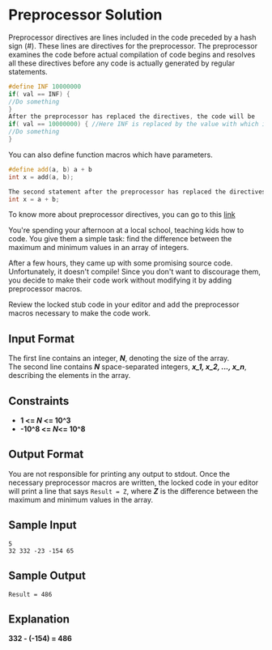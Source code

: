 # Preprocessor Solution
Preprocessor directives are lines included in the code preceded by a hash sign (#). These lines are directives for the preprocessor. The preprocessor examines the code before actual compilation of code begins and resolves all these directives before any code is actually generated by regular statements.
```C++
#define INF 10000000
if( val == INF) {
//Do something
}
After the preprocessor has replaced the directives, the code will be
if( val == 10000000) { //Here INF is replaced by the value with which it's defined.
//Do something
}
```
You can also define function macros which have parameters.
```C++
#define add(a, b) a + b
int x = add(a, b);

The second statement after the preprocessor has replaced the directives will be:
int x = a + b;
```
To know more about preprocessor directives, you can go to this [link](https://www.hackerrank.com/external_redirect?to=http://www.cplusplus.com/doc/tutorial/preprocessor/)

You're spending your afternoon at a local school, teaching kids how to code. You give them a simple task: find the difference between the maximum and minimum values in an array of integers.

After a few hours, they came up with some promising source code. Unfortunately, it doesn't compile! Since you don't want to discourage them, you decide to make their code work without modifying it by adding preprocessor macros.

Review the locked stub code in your editor and add the preprocessor macros necessary to make the code work.

## Input Format

The first line contains an integer, **_N_**, denoting the size of the array.  
The second line contains **_N_** space-separated integers, **_x_1, x_2, ..., x_n_**, describing the elements in the array.

## Constraints
- **1 <= _N_ <= 10^3**
- **-10^8 <= _N_<= 10^8**
## Output Format

You are not responsible for printing any output to stdout. Once the necessary preprocessor macros are written, the locked code in your editor will print a line that says `Result = Z`, where **_Z_** is the difference between the maximum and minimum values in the array.

## Sample Input
```
5
32 332 -23 -154 65
```
## Sample Output
```
Result = 486
```
## Explanation
**332 - (-154) = 486**